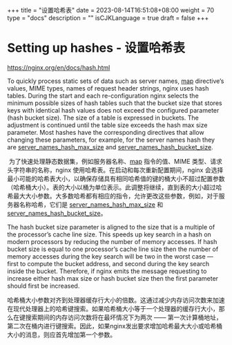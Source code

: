 +++
title = "设置哈希表"
date = 2023-08-14T16:51:08+08:00
weight = 70
type = "docs"
description = ""
isCJKLanguage = true
draft = false
+++

# Setting up hashes - 设置哈希表

https://nginx.org/en/docs/hash.html

To quickly process static sets of data such as server names, [map](https://nginx.org/en/docs/http/ngx_http_map_module.html#map) directive’s values, MIME types, names of request header strings, nginx uses hash tables. During the start and each re-configuration nginx selects the minimum possible sizes of hash tables such that the bucket size that stores keys with identical hash values does not exceed the configured parameter (hash bucket size). The size of a table is expressed in buckets. The adjustment is continued until the table size exceeds the hash max size parameter. Most hashes have the corresponding directives that allow changing these parameters, for example, for the server names hash they are [server_names_hash_max_size](https://nginx.org/en/docs/http/ngx_http_core_module.html#server_names_hash_max_size) and [server_names_hash_bucket_size](https://nginx.org/en/docs/http/ngx_http_core_module.html#server_names_hash_bucket_size).

​	为了快速处理静态数据集，例如服务器名称、[map](https://nginx.org/en/docs/http/ngx_http_map_module.html#map) 指令的值、MIME 类型、请求头字符串的名称，nginx 使用哈希表。在启动和每次重新配置期间，nginx 会选择最小可能的哈希表大小，以确保存储具有相同哈希值的键的桶大小不超过配置参数（哈希桶大小）。表的大小以桶为单位表示。此调整将继续，直到表的大小超过哈希最大大小参数。大多数哈希都有相应的指令，允许更改这些参数，例如，对于服务器名称哈希，它们是 [server_names_hash_max_size](https://nginx.org/en/docs/http/ngx_http_core_module.html#server_names_hash_max_size) 和 [server_names_hash_bucket_size](https://nginx.org/en/docs/http/ngx_http_core_module.html#server_names_hash_bucket_size)。



The hash bucket size parameter is aligned to the size that is a multiple of the processor’s cache line size. This speeds up key search in a hash on modern processors by reducing the number of memory accesses. If hash bucket size is equal to one processor’s cache line size then the number of memory accesses during the key search will be two in the worst case — first to compute the bucket address, and second during the key search inside the bucket. Therefore, if nginx emits the message requesting to increase either hash max size or hash bucket size then the first parameter should first be increased.

​	哈希桶大小参数对齐到处理器缓存行大小的倍数。这通过减少内存访问次数来加速在现代处理器上的哈希键搜索。如果哈希桶大小等于一个处理器的缓存行大小，那么在键搜索期间的内存访问次数将在最坏情况下为两次 —— 第一次计算桶地址，第二次在桶内进行键搜索。因此，如果nginx发出要求增加哈希最大大小或哈希桶大小的消息，则应首先增加第一个参数。